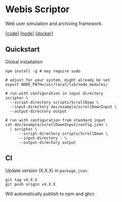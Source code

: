 # Webis Scriptor
Web user simulation and archiving framework.

[[code](https://github.com/webis-de/scriptor)]
[[node](https://www.npmjs.com/package/webis-de/scriptor)]
[[docker](https://github.com/webis-de/scriptor/pkgs/container/scriptor)]

## Quickstart 
Global installation
```
npm install -g # may require sudo

# adjust for your system, might already be set
export NODE_PATH=/usr/local/lib/node_modules/

# run with configuration in input directory
scriptor \
  --script-directory scripts/ScrollDown \
  --input-directory doc/example/scrollDownInput \
  --output-directory output

# run with configuration from standard input
cat doc/example/scrollDownInput/config.json \
  | scriptor \
      --script-directory scripts/ScrollDown \
      --input-directory - \
      --output-directory output
```

## CI
Update version (X.X.X) in `package.json`.
```
git tag vX.X.X
git push origin vX.X.X
```
Will automatically publish to npm and ghcr.
